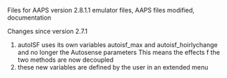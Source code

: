 Files for AAPS version 2.8.1.1
emulator files, AAPS files  modified, documentation

Changes since version 2.7.1
1. autoISF uses its own variables autoisf_max and autoisf_hoirlychange and no longer the Autosense parameters
   This means the effects f the two methods are now decoupled
2. these new variables are defined by the user in an extended menu
